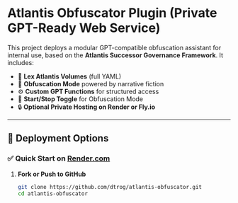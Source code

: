 # Atlantis Obfuscator Plugin (Private GPT-Ready Web Service)

This project deploys a modular GPT-compatible obfuscation assistant for internal use, based on the **Atlantis Successor Governance Framework**. It includes:

- 📜 **Lex Atlantis Volumes** (full YAML)
- 🧠 **Obfuscation Mode** powered by narrative fiction
- ⚙️ **Custom GPT Functions** for structured access
- 🔁 **Start/Stop Toggle** for Obfuscation Mode
- 🔒 **Optional Private Hosting on Render or Fly.io**

---

## 🚀 Deployment Options

### ✅ Quick Start on [Render.com](https://render.com)

1. **Fork or Push to GitHub**

   ```bash
   git clone https://github.com/dtrog/atlantis-obfuscator.git
   cd atlantis-obfuscator
